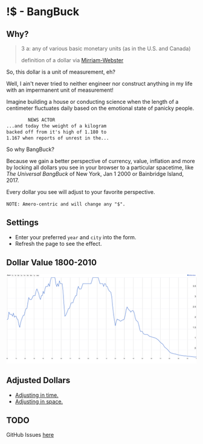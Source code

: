 # !$ - BangBuck


## Why?
> 3 a:  any of various basic monetary units (as in the U.S. and Canada)
>
> definition of a dollar via [Mirriam-Webster](https://www.merriam-webster.com/dictionary/dollar)

So, this dollar is a unit of measurement, eh?

Well, I ain't never tried to neither engineer nor construct anything in my life with an impermanent unit of measurement!

Imagine building a house or conducting science when the length of a centimeter fluctuates daily based on the emotional state of panicky people.

            NEWS ACTOR
    ...and today the weight of a kilogram
    backed off from it's high of 1.180 to
    1.167 when reports of unrest in the...

So why BangBuck?

Because we gain a better perspective of currency, value, inflation and more by locking all dollars you see in your browser to a particular spacetime, like _The Universal BangBuck_ of New York, Jan 1 2000 or Bainbridge Island, 2017.
 
Every dollar you see will adjust to your favorite perspective.

`NOTE: Amero-centric and will change any "$".`


## Settings
- Enter your preferred `year` and `city` into the form.
- Refresh the page to see the effect.


## Dollar Value 1800-2010
![Dollar Value over two hundred years.](assets/DollarValue_1800-2010.png)



## Adjusted Dollars
- [Adjusting in time.](http://www.usinflationcalculator.com/)
- [Adjusting in space.](http://www.payscale.com/cost-of-living-calculator)


## TODO
GitHub Issues [here](https://github.com/geoffreypoirier/bangbuck/projects/1)

